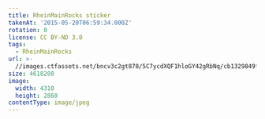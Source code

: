 ```yaml
---
title: RheinMainRocks sticker
takenAt: '2015-05-20T06:59:34.000Z'
rotation: 0
license: CC BY-ND 3.0
tags:
  - RheinMainRocks
url: >-
  //images.ctfassets.net/bncv3c2gt878/5C7ycdXQF1hloGY42gRbNq/cb1329849fac1f52209fabeabb98df14/rheinmainrocks-sticker_17889772361_o
size: 4618208
image:
  width: 4310
  height: 2868
contentType: image/jpeg
---
```


